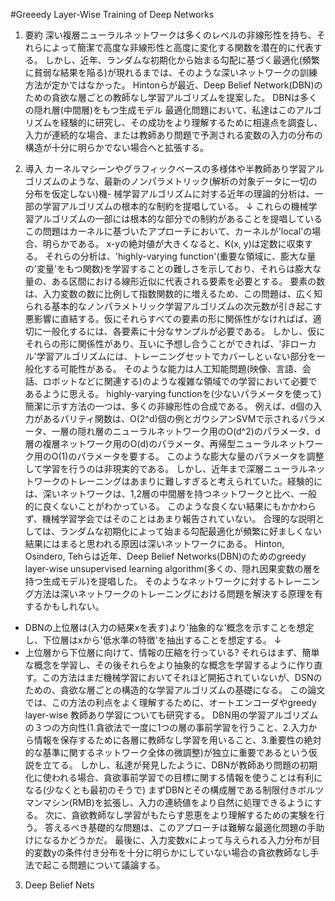 #Greeedy Layer-Wise Training of Deep Networks
1. 要約
深い複層ニューラルネットワークは多くのレベルの非線形性を持ち、それらによって簡潔で高度な非線形性と高度に変化する関数を潜在的に代表する。
しかし、近年、ランダムな初期化から始まる勾配に基づく最適化(頻繁に貧弱な結果を陥る)が現れるまでは、そのような深いネットワークの訓練方法が定かではなかった。
Hintonらが最近、Deep Belief Network(DBN)のための貪欲な層ごとの教師なし学習アルゴリズムを提案した。
DBNは多くの隠れ層(中間層)をもつ生成モデル
最適化問題において、私達はこのアルゴリズムを経験的に研究し、その成功をより理解するために相違点を調査し、入力が連続的な場合、または教師あり問題で予測される変数の入力の分布の構造が十分に明らかでない場合へと拡張する。

2. 導入
カーネルマシーンやグラフィックベースの多様体や半教師あり学習アルゴリズムのような、最新のノンパラメトリック(解析の対象データに一切の分布を仮定しない)機- 械学習アルゴリズムに対する近年の理論的分析は、一部の学習アルゴリズムの根本的な制約を提唱している。
↓
これらの機械学習アルゴリズムの一部には根本的な部分での制約があることを提唱している
この問題はカーネルに基づいたアプローチにおいて、カーネルが'local'の場合、明らかである。
x-yの絶対値が大きくなると、K(x, y)は定数に収束する。
それらの分析は、'highly-varying function'(重要な領域に、膨大な量の'変量'をもつ関数)を学習することの難しさを示しており、それらは膨大な量の、ある区間における線形近似に代表される要素を必要とする。
要素の数は、入力変数の数に比例して指数関数的に増えるため、この問題は、広く知られる基本的なノンパラメトリック学習アルゴリズムの次元数が引き起こす悪影響に直結する。仮にそれらすべての要素の形に関係性がなければば、適切に一般化するには、各要素に十分なサンプルが必要である。
しかし、仮にそれらの形に関係性があり、互いに予想し合うことができれば、'非ローカル'学習アルゴリズムには、トレーニングセットでカバーしとぃない部分を一般化する可能性がある。
そのような能力は人工知能問題(映像、言語、会話、ロボットなどに関連する)のような複雑な領域での学習において必要であるように思える。
highly-varying functionを(少ないパラメータを使って)簡潔に示す方法の一つは、多くの非線形性の合成である。
例えば、d個の入力があるパリティ関数は、O(2^d)個の例とガウシアンSVMで示されるパラメータ、一層の隠れ層のニューラルネットワーク用のO(d^2)のパラメータ、d層の複層ネットワーク用のO(d)のパラメータ、再帰型ニューラルネットワーク用のO(1)のパラメータを要する。
このような膨大な量のパラメータを調整して学習を行うのは非現実的である。
しかし、近年まで深層ニューラルネットワークのトレーニングはあまりに難しすぎると考えられていた。経験的には、深いネットワークは、1,2層の中間層を持つネットワークと比べ、一般的に良くないことがわかっている。
このような良くない結果にもかかわらず、機械学習学会ではそのことはあまり報告されていない。
合理的な説明としては、ランダムな初期化によって始まる勾配最適化が頻繁に好ましくない結果にはまると思われる原因は深いネットワークにある。
Hinton, Osindero, Tehらは近年、Deep Belief Networks(DBN)のためのgreedy layer-wise unsupervised learning algorithm(多くの、隠れ因果変数の層を持つ生成モデル)を提唱した。
そのようなネットワークに対するトレーニング方法は深いネットワークのトレーニングにおける問題を解決する原理を有するかもしれない。
- DBNの上位層は(入力の結果xを表す)より'抽象的な'概念を示すことを想定し、下位層はxから'低水準の特徴'を抽出することを想定する。
↓
- 上位層から下位層に向けて、情報の圧縮を行っている?
それらはまず、簡単な概念を学習し、その後それらをより抽象的な概念を学習するように作り直す。この方法はまだ機械学習においてそれほど開拓されていないが、DSNのための、貪欲な層ごとの構造的な学習アルゴリズムの基礎になる。
この論文では、この方法の利点をよく理解するために、オートエンコーダやgreedy layer-wise 教師あり学習についても研究する。
DBN用の学習アルゴリズムの３つの方向性(1.貪欲法で一度に1つの層の事前学習を行うこと、2.入力から情報を保存するために各層に教師なし学習を用いること、3.重要性の絶対的な基準に関するネットワーク全体の微調整)が独立に重要であるという仮説を立てる。
しかし、私達が発見したように、DBNが教師あり問題の初期化に使われる場合、貪欲事前学習での目標に関する情報を使うことは有利になる(少なくとも最初のそうで)
まずDBNとその構成層である制限付きボルツマンマシン(RMB)を拡張し、入力の連続値をより自然に処理できるようにする。
次に、貪欲教師なし学習がもたらす恩恵をより理解するための実験を行う。
答えるべき基礎的な問題は、このアプローチは難解な最適化問題の手助けになるかどうかだ。
最後に、入力変数xによって与えられる入力分布が目的変数yの条件付き分布を十分に明らかにしていない場合の貪欲教師なし手法で起こる問題について議論する。

3. Deep Belief Nets

